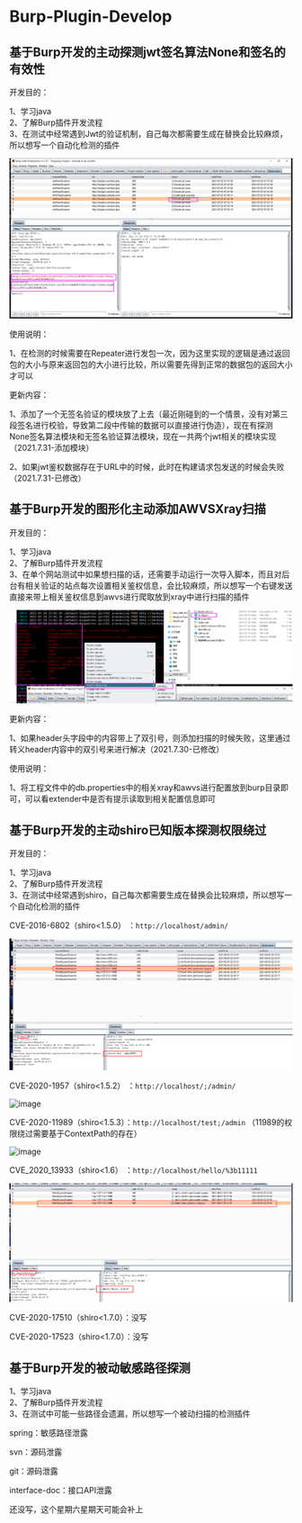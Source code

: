 # Burp-Plugin-Develop


## 基于Burp开发的主动探测jwt签名算法None和签名的有效性

开发目的：  

1、学习java  
2、了解Burp插件开发流程  
3、在测试中经常遇到Jwt的验证机制，自己每次都需要生成在替换会比较麻烦，所以想写一个自动化检测的插件 

![image](https://github.com/chibd2000/Burp-Extender-Study-Develop/blob/main/img/JWTNone.png)

使用说明：

1、在检测的时候需要在Repeater进行发包一次，因为这里实现的逻辑是通过返回包的大小与原来返回包的大小进行比较，所以需要先得到正常的数据包的返回大小才可以  

更新内容：  

1、添加了一个无签名验证的模块放了上去（最近刚碰到的一个情景，没有对第三段签名进行校验，导致第二段中传输的数据可以直接进行伪造），现在有探测None签名算法模块和无签名验证算法模块，现在一共两个jwt相关的模块实现（2021.7.31-添加模块）  

2、如果jwt鉴权数据存在于URL中的时候，此时在构建请求包发送的时候会失败（2021.7.31-已修改）

## 基于Burp开发的图形化主动添加AWVSXray扫描

开发目的：  

1、学习java  
2、了解Burp插件开发流程  
3、在单个网站测试中如果想扫描的话，还需要手动运行一次导入脚本，而且对后台有相关验证的站点每次设置相关鉴权信息，会比较麻烦，所以想写一个右键发送直接来带上相关鉴权信息到awvs进行爬取放到xray中进行扫描的插件    

![image](https://github.com/chibd2000/Burp-Extender-Study-Develop/blob/main/img/AWVSXray.png)   

更新内容：

1、如果header头字段中的内容带上了双引号，则添加扫描的时候失败，这里通过转义header内容中的双引号来进行解决（2021.7.30-已修改） 

使用说明：

1、将工程文件中的db.properties中的相关xray和awvs进行配置放到burp目录即可，可以看extender中是否有提示读取到相关配置信息即可

## 基于Burp开发的主动shiro已知版本探测权限绕过

开发目的：  

1、学习java  
2、了解Burp插件开发流程  
3、在测试中经常遇到shiro，自己每次都需要生成在替换会比较麻烦，所以想写一个自动化检测的插件  

CVE-2016-6802（shiro<1.5.0）  ：`http://localhost/admin/`  

![image](https://github.com/chibd2000/Burp-Extender-Study-Develop/blob/main/img/CVE_2016_6802.png)   

CVE-2020-1957（shiro<1.5.2）  ：`http://localhost/;/admin/`  

![image](https://github.com/chibd2000/Burp-Extender-Study-Develop/blob/main/img/CVE-2020-1957.png)   

CVE-2020-11989（shiro<1.5.3）：`http://localhost/test;/admin`   （11989的权限绕过需要基于ContextPath的存在）

![image](https://github.com/chibd2000/Burp-Extender-Study-Develop/blob/main/img/CVE-2020-11989.png)   

CVE_2020_13933（shiro<1.6）   ：`http://localhost/hello/%3b11111`   

![image](https://github.com/chibd2000/Burp-Extender-Study-Develop/blob/main/img/CVE_2020_13933.png)   

CVE-2020-17510（shiro<1.7.0）：没写  

CVE-2020-17523（shiro<1.7.0）：没写

## 基于Burp开发的被动敏感路径探测

1、学习java  
2、了解Burp插件开发流程  
3、在测试中可能一些路径会遗漏，所以想写一个被动扫描的检测插件

spring：敏感路径泄露

svn：源码泄露

git：源码泄露 

interface-doc：接口API泄露



还没写，这个星期六星期天可能会补上
